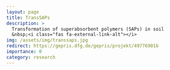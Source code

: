 ```yaml
---
layout: page
title: TransSAPs
description: >
  Transformation of superabsorbent polymers (SAPs) in soil
  &nbsp;<i class="fas fa-external-link-alt"></i>
img: /assets/img/transsaps.jpg
redirect: https://gepris.dfg.de/gepris/projekt/497769016
importance: 0
category: research
---
```

